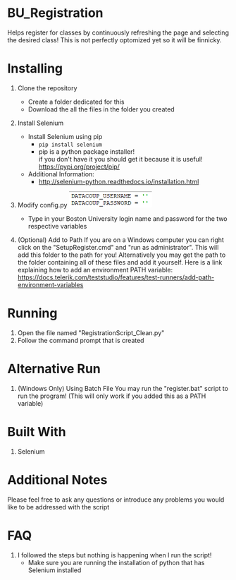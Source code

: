 # BU_Registration
Helps register for classes by continuously refreshing the page and selecting the desired class!
This is not perfectly optomized yet so it will be finnicky.

# Installing

1. Clone the repository
   * Create a folder dedicated for this
   * Download the all the files in the folder you created
2. Install Selenium
   * Install Selenium using pip
     * ``` pip install selenium ```
     * pip is a python package installer! <br />
     if you don't have it you should get it because it is useful!
     https://pypi.org/project/pip/  
   * Additional Information:
     * http://selenium-python.readthedocs.io/installation.html
    
3. Modify config.py
![config.py](https://github.com/omeedth/BU_Registration/blob/master/config_py.png)
    * Type in your Boston University login name and password for the two respective variables

4. (Optional) Add to Path
If you are on a Windows computer you can right click on the "SetupRegister.cmd" and "run as administrator".
This will add this folder to the path for you! Alternatively you may get the path to the folder containing all of these files and add it yourself. Here is a link explaining how to add an environment PATH variable: https://docs.telerik.com/teststudio/features/test-runners/add-path-environment-variables

# Running
1. Open the file named "RegistrationScript_Clean.py"
2. Follow the command prompt that is created

# Alternative Run
1. (Windows Only) Using Batch File
You may run the "register.bat" script to run the program! (This will only work if you added this as a PATH variable)

# Built With
1. Selenium

# Additional Notes
Please feel free to ask any questions or introduce any problems you would like to be addressed with the script

# FAQ

1. I followed the steps but nothing is happening when I run the script!
    * Make sure you are running the installation of python that has Selenium installed 
